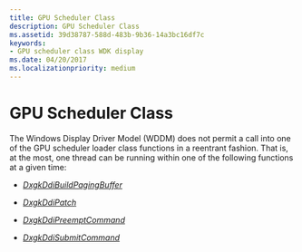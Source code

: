 ```yaml
---
title: GPU Scheduler Class
description: GPU Scheduler Class
ms.assetid: 39d38787-588d-483b-9b36-14a3bc16df7c
keywords:
- GPU scheduler class WDK display
ms.date: 04/20/2017
ms.localizationpriority: medium
---
```


# GPU Scheduler Class


The Windows Display Driver Model (WDDM) does not permit a call into one of the GPU scheduler loader class functions in a reentrant fashion. That is, at the most, one thread can be running within one of the following functions at a given time:

-   [*DxgkDdiBuildPagingBuffer*](https://docs.microsoft.com/windows-hardware/drivers/ddi/d3dkmddi/nc-d3dkmddi-dxgkddi_buildpagingbuffer)

-   [*DxgkDdiPatch*](https://docs.microsoft.com/windows-hardware/drivers/ddi/d3dkmddi/nc-d3dkmddi-dxgkddi_patch)

-   [*DxgkDdiPreemptCommand*](https://docs.microsoft.com/windows-hardware/drivers/ddi/d3dkmddi/nc-d3dkmddi-dxgkddi_preemptcommand)

-   [*DxgkDdiSubmitCommand*](https://docs.microsoft.com/windows-hardware/drivers/ddi/d3dkmddi/nc-d3dkmddi-dxgkddi_submitcommand)

 

 





